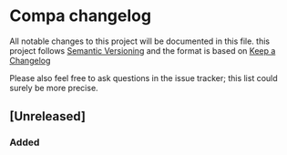 # Compa changelog

All notable changes to this project will be documented in this file. this project follows [Semantic Versioning][semver] and the format is based on [Keep a Changelog][keepachangelog]

Please also feel free to ask questions in the issue tracker; this list could surely be more precise.

## [Unreleased]

### Added

 [semver]: http://semver.org/
 [keepachangelog]: http://keepachangelog.com/en/1.0.0/
